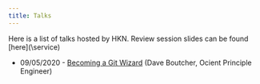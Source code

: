 ```yaml
---
title: Talks  
---
```

Here is a list of talks hosted by HKN.
Review session slides can be found [here](\service\)

- 09/05/2020 - [Becoming a Git Wizard](\assets\presentations\git.pdf) (Dave Boutcher, Ocient Principle Engineer)
